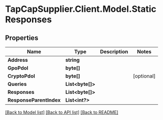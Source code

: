# TapCapSupplier.Client.Model.StaticResponses
## Properties

Name | Type | Description | Notes
------------ | ------------- | ------------- | -------------
**Address** | **string** |  | 
**GpoPdol** | **byte[]** |  | 
**CryptoPdol** | **byte[]** |  | [optional] 
**Queries** | **List&lt;byte[]&gt;** |  | 
**Responses** | **List&lt;byte[]&gt;** |  | 
**ResponseParentIndex** | **List&lt;int?&gt;** |  | 

[[Back to Model list]](../README.md#documentation-for-models) [[Back to API list]](../README.md#documentation-for-api-endpoints) [[Back to README]](../README.md)

